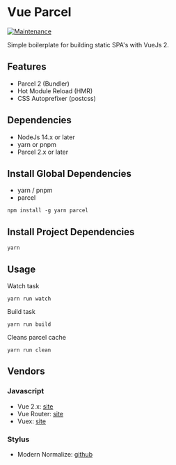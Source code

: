 Vue Parcel
==========

[![Maintenance](https://img.shields.io/badge/maintained%3F-yes-green.svg)](https://github.com/npulidom/vue-webapp/graphs/commit-activity)

Simple boilerplate for building static SPA's with VueJs 2.

## Features

- Parcel 2 (Bundler)
- Hot Module Reload (HMR)
- CSS Autoprefixer (postcss)

## Dependencies

- NodeJs 14.x or later
- yarn or pnpm
- Parcel 2.x or later

## Install Global Dependencies

- yarn / pnpm
- parcel

```
npm install -g yarn parcel
```

## Install Project Dependencies
```
yarn
```

## Usage

Watch task
```
yarn run watch
```

Build task
```
yarn run build
```

Cleans parcel cache
```
yarn run clean
```

## Vendors

### Javascript

- Vue 2.x: [site](https://vuejs.org/)
- Vue Router: [site](http://router.vuejs.org/)
- Vuex: [site](https://vuex.vuejs.org/)

### Stylus

- Modern Normalize: [github](https://github.com/sindresorhus/modern-normalize)
